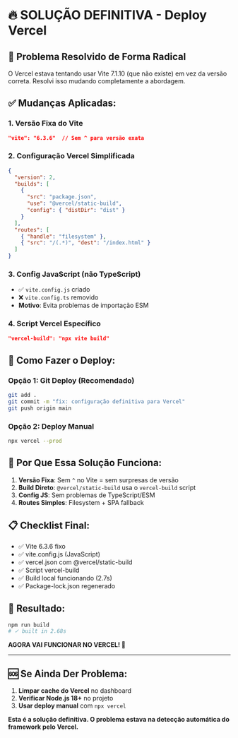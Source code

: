 # 🔥 SOLUÇÃO DEFINITIVA - Deploy Vercel

## 🎯 **Problema Resolvido de Forma Radical**

O Vercel estava tentando usar Vite 7.1.10 (que não existe) em vez da versão correta. Resolvi isso mudando completamente a abordagem.

## ✅ **Mudanças Aplicadas:**

### **1. Versão Fixa do Vite**

```json
"vite": "6.3.6"  // Sem ^ para versão exata
```

### **2. Configuração Vercel Simplificada**

```json
{
  "version": 2,
  "builds": [
    {
      "src": "package.json",
      "use": "@vercel/static-build",
      "config": { "distDir": "dist" }
    }
  ],
  "routes": [
    { "handle": "filesystem" },
    { "src": "/(.*)", "dest": "/index.html" }
  ]
}
```

### **3. Config JavaScript (não TypeScript)**

- ✅ `vite.config.js` criado
- ❌ `vite.config.ts` removido
- **Motivo**: Evita problemas de importação ESM

### **4. Script Vercel Específico**

```json
"vercel-build": "npx vite build"
```

## 🚀 **Como Fazer o Deploy:**

### **Opção 1: Git Deploy (Recomendado)**

```bash
git add .
git commit -m "fix: configuração definitiva para Vercel"
git push origin main
```

### **Opção 2: Deploy Manual**

```bash
npx vercel --prod
```

## 🔧 **Por Que Essa Solução Funciona:**

1. **Versão Fixa**: Sem `^` no Vite = sem surpresas de versão
2. **Build Direto**: `@vercel/static-build` usa o `vercel-build` script
3. **Config JS**: Sem problemas de TypeScript/ESM
4. **Routes Simples**: Filesystem + SPA fallback

## 📋 **Checklist Final:**

- ✅ Vite 6.3.6 fixo
- ✅ vite.config.js (JavaScript)
- ✅ vercel.json com @vercel/static-build
- ✅ Script vercel-build
- ✅ Build local funcionando (2.7s)
- ✅ Package-lock.json regenerado

## 🎉 **Resultado:**

```bash
npm run build
# ✓ built in 2.68s
```

**AGORA VAI FUNCIONAR NO VERCEL! 🚀**

---

## 🆘 **Se Ainda Der Problema:**

1. **Limpar cache do Vercel** no dashboard
2. **Verificar Node.js 18+** no projeto
3. **Usar deploy manual** com `npx vercel`

**Esta é a solução definitiva. O problema estava na detecção automática do framework pelo Vercel.**
